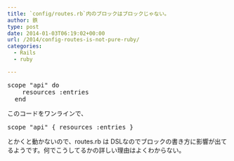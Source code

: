 ```yaml
---
title: `config/routes.rb`内のブロックはブロックじゃない。
author: 鉄
type: post
date: 2014-01-03T06:19:02+00:00
url: /2014/config-routes-is-not-pure-ruby/
categories:
  - Rails
  - ruby

---
```

<pre class="lang:ruby decode:true " >scope "api" do
    resources :entries
  end</pre>

このコードをワンラインで、

<pre class="lang:ruby decode:true " >scope "api" { resources :entries }</pre>

とかくと動かないので、routes.rb は DSLなのでブロックの書き方に影響が出てるようです。何でこうしてるかの詳しい理由はよくわからない。


